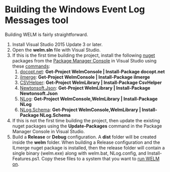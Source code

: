 # Building the Windows Event Log Messages tool

Building WELM is fairly straightforward.

1. Install Visual Studio 2015 Update 3 or later.
1. Open the **welm.sln** file with Visual Studio.
3. If this is the first time building the project, install the following [nuget](https://www.nuget.org/) packages from the [Package Manager Console](https://docs.microsoft.com/en-us/nuget/tools/package-manager-console) in Visual Studio using these [commands](https://docs.microsoft.com/en-us/nuget/tools/powershell-reference):
    1. [docopt.net](https://www.nuget.org/packages/docopt.net/): **Get-Project WelmConsole | Install-Package docopt.net**
    1. [ilmerge](https://www.nuget.org/packages/ilmerge/): **Get-Project WelmConsole | Install-Package ilmerge**
    1. [CSVHelper](https://www.nuget.org/packages/CsvHelper/): **Get-Project WelmLibrary | Install-Package CsvHelper**
    1. [Newtonsoft.Json](https://www.nuget.org/packages/Newtonsoft.Json/): **Get-Project WelmLibrary | Install-Package Newtonsoft.Json**
    1. [NLog](https://www.nuget.org/packages/NLog/): **Get-Project WelmConsole,WelmLibrary | Install-Package NLog**
    1. [NLog.Schema](https://www.nuget.org/packages/NLog.Schema/): **Get-Project WelmConsole,WelmLibrary | Install-Package NLog.Schema**
1. If this is not the first time building the project, then update the existing nuget packages using the **Update-Packages** command in the Package Manager Console in Visual Studio.
2. Build a **Release** or **Debug** configuration. A **dist** folder will be created inside the **welm** folder. When building a Release configuration and the ILmerge nuget package is installed, then the release folder will contain a single binary (welm.exe) along with welm.bat, NLog.config, and Install-Features.ps1. Copy these files to a system that you want to [run WELM on](./Running%20WELM.md).
